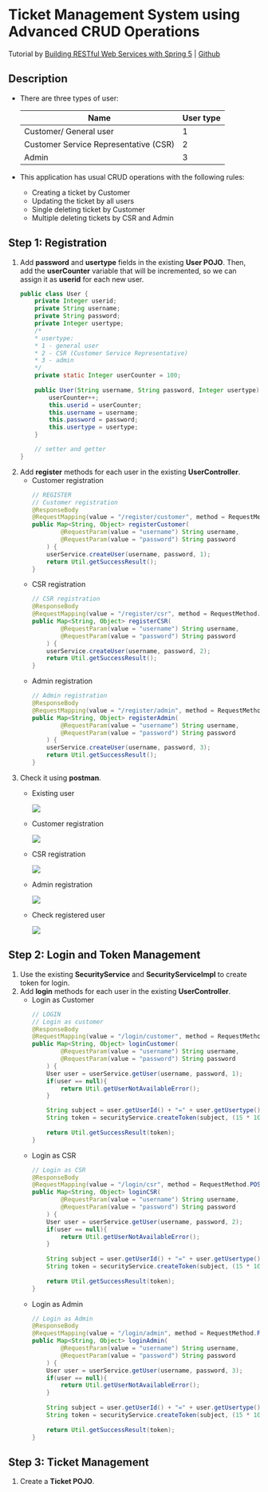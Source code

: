 # Ticket Management System using Advanced CRUD Operations
Tutorial by [Building RESTful Web Services with Spring 5](https://books.google.co.id/books?id=stRJDwAAQBAJ&printsec=frontcover&dq=Building+RESTful+Web+Services+with+Spring+5&hl=id&sa=X&ved=0ahUKEwipsMyzlejhAhWGr48KHekwCVEQ6AEIKTAA#v=onepage&q=Building%20RESTful%20Web%20Services%20with%20Spring%205&f=false) | [Github](https://github.com/PacktPublishing/Building-RESTful-Web-Services-with-Spring-5-Second-Edition/tree/master/Chapter13)

## Description
* There are three types of user:

    | Name | User type |
    | --- | --- |
    | Customer/ General user | 1 |
    | Customer Service Representative (CSR) | 2 |
    | Admin | 3 | 

* This application has usual CRUD operations with the following rules:
  * Creating a ticket by Customer
  * Updating the ticket by all users
  * Single deleting ticket by Customer
  * Multiple deleting tickets by CSR and Admin
  
## Step 1: Registration
1.  Add **password** and **usertype** fields in the existing **User POJO**. Then, add the **userCounter** variable that will be incremented, so we can assign it as **userid** for each new user.
    ```java
    public class User {
        private Integer userid;
        private String username;
        private String password;
        private Integer usertype;
        /*
        * usertype:
        * 1 - general user
        * 2 - CSR (Customer Service Representative)
        * 3 - admin
        */
        private static Integer userCounter = 100;
        
        public User(String username, String password, Integer usertype) {
            userCounter++;
            this.userid = userCounter;
            this.username = username;
            this.password = password;
            this.usertype = usertype;
        }

        // setter and getter
    }
    ```
2. Add **register** methods for each user in the existing **UserController**.
   * Customer registration
        ```java
        // REGISTER
        // Customer registration
        @ResponseBody
        @RequestMapping(value = "/register/customer", method = RequestMethod.POST)
        public Map<String, Object> registerCustomer(
                @RequestParam(value = "username") String username,
                @RequestParam(value = "password") String password
            ) {
            userService.createUser(username, password, 1);
            return Util.getSuccessResult();
        }
        ```
   * CSR registration
        ```java
        // CSR registration
        @ResponseBody
        @RequestMapping(value = "/register/csr", method = RequestMethod.POST)
        public Map<String, Object> registerCSR(
                @RequestParam(value = "username") String username,
                @RequestParam(value = "password") String password
            ) {
            userService.createUser(username, password, 2);
            return Util.getSuccessResult();
        }
        ```
   * Admin registration
        ```java
        // Admin registration
        @ResponseBody
        @RequestMapping(value = "/register/admin", method = RequestMethod.POST)
        public Map<String, Object> registerAdmin(
                @RequestParam(value = "username") String username,
                @RequestParam(value = "password") String password
            ) {
            userService.createUser(username, password, 3); 
            return Util.getSuccessResult();
        }
        ```
3. Check it using **postman**.
   * Existing user

        ![](img/ss0.png)

   * Customer registration

        ![](img/ss1.png)

   * CSR registration

        ![](img/ss2.png)

   * Admin registration

        ![](img/ss3.png)

   * Check registered user

        ![](img/ss4.png)


## Step 2: Login and Token Management
1. Use the existing **SecurityService** and **SecurityServiceImpl** to create token for login.
2. Add **login** methods for each user in the existing **UserController**.
   * Login as Customer
        ```java
        // LOGIN
        // Login as customer
        @ResponseBody
        @RequestMapping(value = "/login/customer", method = RequestMethod.POST)
        public Map<String, Object> loginCustomer(			
                @RequestParam(value = "username") String username,
                @RequestParam(value = "password") String password
            ) {
            User user = userService.getUser(username, password, 1);
            if(user == null){
                return Util.getUserNotAvailableError();
            }

            String subject = user.getUserId() + "=" + user.getUsertype();
            String token = securityService.createToken(subject, (15 * 1000 * 60)); // 15 mins expiry time
            
            return Util.getSuccessResult(token);
        }
        ```
   * Login as CSR
        ```java
        // Login as CSR
        @ResponseBody
        @RequestMapping(value = "/login/csr", method = RequestMethod.POST)
        public Map<String, Object> loginCSR(			
                @RequestParam(value = "username") String username,
                @RequestParam(value = "password") String password
            ) {
            User user = userService.getUser(username, password, 2);
            if(user == null){
                return Util.getUserNotAvailableError();
            }
            
            String subject = user.getUserId() + "=" + user.getUsertype();
            String token = securityService.createToken(subject, (15 * 1000 * 60)); // 15 mins expiry time
            
            return Util.getSuccessResult(token);
        }
        ```
   * Login as Admin
        ```java
        // Login as Admin
        @ResponseBody
        @RequestMapping(value = "/login/admin", method = RequestMethod.POST)
        public Map<String, Object> loginAdmin(			
                @RequestParam(value = "username") String username,
                @RequestParam(value = "password") String password
            ) {
            User user = userService.getUser(username, password, 3);
            if(user == null){
                return Util.getUserNotAvailableError();
            }
            
            String subject = user.getUserId() + "=" + user.getUsertype();
            String token = securityService.createToken(subject, (15 * 1000 * 60)); // 15 mins expiry time
            
            return Util.getSuccessResult(token);
        }
        ```
## Step 3: Ticket Management
1. Create a **Ticket POJO**.
    ```java

    ```


